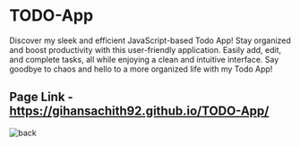 # TODO-App
Discover my sleek and efficient JavaScript-based Todo App! Stay organized and boost productivity with this user-friendly application. Easily add, edit, and complete tasks, all while enjoying a clean and intuitive interface. Say goodbye to chaos and hello to a more organized life with my Todo App!

## Page Link - https://gihansachith92.github.io/TODO-App/

![back](https://github.com/Gihansachith92/TODO-App/assets/110083916/b1058c76-d4e2-4f38-9a33-326cf6981638)

